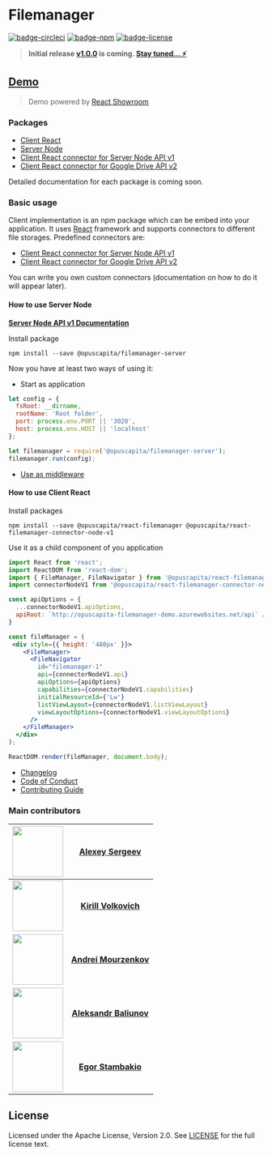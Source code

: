 # Filemanager

[![badge-circleci](https://img.shields.io/circleci/project/github/RedSparr0w/node-csgo-parser.svg)](https://circleci.com/gh/OpusCapita/filemanager)
[![badge-npm](https://img.shields.io/npm/v/@opuscapita/react-filemanager.svg)](https://www.npmjs.com/package/@opuscapita/react-filemanager)
[![badge-license](https://img.shields.io/github/license/OpusCapita/filemanager.svg)](./LICENSE)

> **Initial release [v1.0.0](https://github.com/OpusCapita/filemanager/wiki/v1.0.0) is coming. [Stay tuned… :zap:](https://github.com/OpusCapita/filemanager/milestone/1)**

## [Demo](http://opuscapita-filemanager-demo.azurewebsites.net/?currentComponentName=FileManager&maxContainerWidth=100%25&showSidebar=false)

> Demo powered by [React Showroom](https://github.com/OpusCapita/react-showroom-client)

### Packages

* [Client React](./packages/client-react)
* [Server Node](./packages/server-nodejs)
* [Client React connector for Server Node API v1](./packages/connector-node-v1)
* [Client React connector for Google Drive API v2](./packages/connector-google-drive-v2)

Detailed documentation for each package is coming soon.

### Basic usage

Client implementation is an npm package which can be embed into your application.
It uses [React](https://reactjs.org/) framework and supports connectors to different file storages.
Predefined connectors are:

* [Client React connector for Server Node API v1](./packages/connector-node-v1)
* [Client React connector for Google Drive API v2](./packages/connector-google-drive-v2)

You can write you own custom connectors (documentation on how to do it will appear later).

#### How to use Server Node

[**Server Node API v1 Documentation**](http://opuscapita-filemanager-demo.azurewebsites.net/api/docs/)

Install package

```shell
npm install --save @opuscapita/filemanager-server
```

Now you have at least two ways of using it:

* Start as application

```js
let config = {
  fsRoot: __dirname,
  rootName: 'Root folder',
  port: process.env.PORT || '3020',
  host: process.env.HOST || 'localhost'
};

let filemanager = require('@opuscapita/filemanager-server');
filemanager.run(config);
```

* [Use as middleware](https://github.com/OpusCapita/filemanager/blob/master/demo/index.js)

#### How to use Client React

Install packages

```shell
npm install --save @opuscapita/react-filemanager @opuscapita/react-filemanager-connector-node-v1
```

Use it as a child component of you application

```jsx
import React from 'react';
import ReactDOM from 'react-dom';
import { FileManager, FileNavigator } from '@opuscapita/react-filemanager';
import connectorNodeV1 from '@opuscapita/react-filemanager-connector-node-v1';

const apiOptions = {
  ...connectorNodeV1.apiOptions,
  apiRoot: `http://opuscapita-filemanager-demo.azurewebsites.net/api` // Or you local Server Node V1 installation.
}

const fileManager = (
 <div style={{ height: '480px' }}>
    <FileManager>
      <FileNavigator
        id="filemanager-1"
        api={connectorNodeV1.api}
        apiOptions={apiOptions}
        capabilities={connectorNodeV1.capabilities}
        initialResourceId={'Lw'}
        listViewLayout={connectorNodeV1.listViewLayout}
        viewLayoutOptions={connectorNodeV1.viewLayoutOptions}
      />
    </FileManager>
  </div>
);

ReactDOM.render(fileManager, document.body);
```

* [Changelog](https://github.com/OpusCapita/filemanager/blob/master/CHANGELOG.md)
* [Code of Conduct](https://github.com/OpusCapita/filemanager/blob/master/CODE_OF_CONDUCT.md)
* [Contributing Guide](https://github.com/OpusCapita/filemanager/blob/master/CONTRIBUTING.md)

### Main contributors

| [<img src="https://avatars.githubusercontent.com/u/24603787?v=3" width="100px;"/>](https://github.com/asergeev-sc) | [**Alexey Sergeev**](https://github.com/asergeev-sc)     |
| :---: | :---: |
| [<img src="https://avatars.githubusercontent.com/u/24652543?v=3" width="100px;"/>](https://github.com/kvolkovich-sc) | [**Kirill Volkovich**](https://github.com/kvolkovich-sc) |
| [<img src="https://avatars1.githubusercontent.com/u/24649844?s=400&v=4" width="100px;"/>](https://github.com/amourzenkov-sc) | [**Andrei Mourzenkov**](https://github.com/amourzenkov-sc) |
  [<img src="https://avatars.githubusercontent.com/u/28590602?v=3" width="100px;"/>](https://github.com/abaliunov-sc) | [**Aleksandr Baliunov**](https://github.com/abaliunov-sc) |
  [<img src="https://avatars0.githubusercontent.com/u/31243790?s=460&v=4" width="100px;"/>](https://github.com/estambakio-sc) | [**Egor Stambakio**](https://github.com/estambakio-sc) |

## License

Licensed under the Apache License, Version 2.0. See [LICENSE](./LICENSE) for the full license text.
